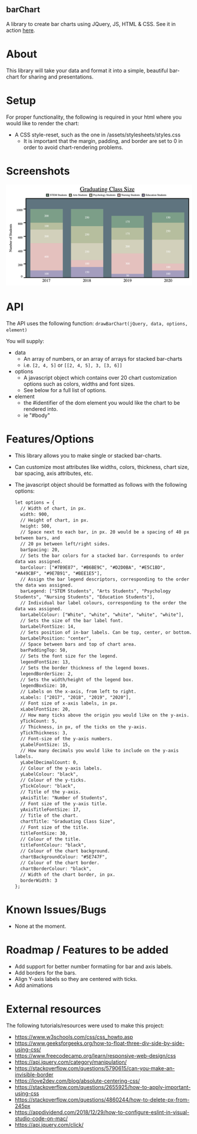 ## barChart
A library to create bar charts using JQuery, JS, HTML &amp; CSS. See it in action [here](https://alex-hladun.github.io/barChart/).

# About
This library will take your data and format it into a simple, beautiful bar-chart for sharing and presentations.

# Setup
For proper functionality, the following is required in your html where you would like to render the chart: 
* A CSS style-reset, such as the one in /assets/stylesheets/styles.css
  * It is important that the margin, padding, and border are set to 0 in order to avoid chart-rendering problems.

# Screenshots
![Example Screenshot](/assets/screenshots/screenshot.png)

# API
The API uses the following function: 
`drawBarChart(jQuery, data, options, element)`

You will supply:
* data
  * An array of numbers, or an array of arrays for stacked bar-charts
  * i.e. `[2, 4, 5]` or `[[2, 4, 5], 3, [3, 6]]`
* options
  * A javascript object which contains over 20 chart customization options such as colors, widths and font sizes. 
  * See below for a full list of options. 
* element
  * the #identifier of the dom element you would like the chart to be rendered into. 
  * ie "#body"

# Features/Options
* This library allows you to make single or stacked bar-charts. 
* Can customize most attributes like widths, colors, thickness, chart size, bar spacing, axis attributes, etc. 

* The javascript object should be formatted as follows with the following options: 
  ````
  let options = {
    // Width of chart, in px.
    width: 900,
    // Height of chart, in px.
    height: 500,
    // Space next to each bar, in px. 20 would be a spacing of 40 px between bars, and
    // 20 px between left/right sides.
    barSpacing: 20,
    // Sets the bar colors for a stacked bar. Corresponds to order data was assigned.
    barColour: ["#7B9E87", "#B6BE9C", "#D2D0BA", "#E5C1BD", "#A49CBF", "#9E7B91", "#BEE1E5"],
    // Assign the bar legend descriptors, corresponding to the order the data was assigned.
    barLegend: ["STEM Students", "Arts Students", "Psychology Students", "Nursing Students", "Education Students"],
    // Individual bar label colours, corresponding to the order the data was assigned.
    barLabelColour: ["White", "white", "white", "white", "white"],
    // Sets the size of the bar label font.
    barLabelFontSize: 14,
    // Sets position of in-bar labels. Can be top, center, or bottom.
    barLabelPosition: "center",
    // Space between bars and top of chart area.
    barPaddingTop: 50,
    // Sets the font size for the legend.
    legendFontSize: 13,
    // Sets the border thickness of the legend boxes.
    legendBorderSize: 2,
    // Sets the width/height of the legend box.
    legendBoxSize: 10,
    // Labels on the x-axis, from left to right.
    xLabels: ["2017", "2018", "2019", "2020"],
    // Font size of x-axis labels, in px.
    xLabelFontSize: 20,
    // How many ticks above the origin you would like on the y-axis.
    yTickCount: 5,
    // Thickness, in px, of the ticks on the y-axis.
    yTickThickness: 3,
    // Font-size of the y-axis numbers.
    yLabelFontSize: 15,
    // How many decimals you would like to include on the y-axis labels.
    yLabelDecimalCount: 0,
    // Colour of the y-axis labels.
    yLabelColour: "black",
    // Colour of the y-ticks.
    yTickColour: "black",
    // Title of the y-axis.
    yAxisTitle: "Number of Students",
    // Font size of the y-axis title.
    yAxisTitleFontSize: 17,
    // Title of the chart.
    chartTitle: "Graduating Class Size",
    // Font size of the title.
    titleFontSize: 30,
    // Colour of the title.
    titleFontColour: "black",
    // Colour of the chart background.
    chartBackgroundColour: "#5E747F",
    // Colour of the chart border.
    chartBorderColour: "black",
    // Width of the chart border, in px.
    borderWidth: 3
  };
  ````

# Known Issues/Bugs
* None at the moment. 

# Roadmap / Features to be added
* Add support for better number formatiing for bar and axis labels. 
* Add borders for the bars. 
* Align Y-axis labels so they are centered with ticks. 
* Add animations

# External resources
The following tutorials/resources were used to make this project:
* https://www.w3schools.com/css/css_howto.asp
* https://www.geeksforgeeks.org/how-to-float-three-div-side-by-side-using-css/
* https://www.freecodecamp.org/learn/responsive-web-design/css
* https://api.jquery.com/category/manipulation/
* https://stackoverflow.com/questions/5790615/can-you-make-an-invisible-border
* https://love2dev.com/blog/absolute-centering-css/
* https://stackoverflow.com/questions/2655925/how-to-apply-important-using-css
* https://stackoverflow.com/questions/4860244/how-to-delete-px-from-245px
* https://appdividend.com/2018/12/29/how-to-configure-eslint-in-visual-studio-code-on-mac/
* https://api.jquery.com/click/
